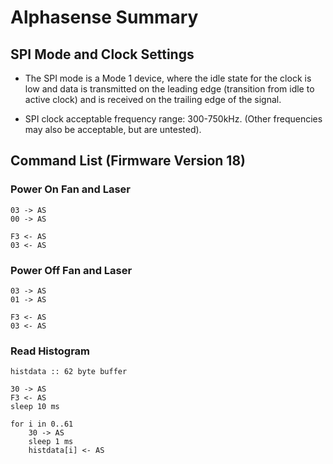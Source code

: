 # Alphasense Summary

## SPI Mode and Clock Settings

* The SPI mode is a Mode 1 device, where the idle state for the clock is low
and data is transmitted on the leading edge (transition from idle to active
clock) and is received on the trailing edge of the signal.

* SPI clock acceptable frequency range: 300-750kHz. (Other frequencies may
also be acceptable, but are untested).

## Command List (Firmware Version 18)

### Power On Fan and Laser

```
03 -> AS
00 -> AS

F3 <- AS
03 <- AS
```

### Power Off Fan and Laser

```
03 -> AS
01 -> AS

F3 <- AS
03 <- AS
```

### Read Histogram

```
histdata :: 62 byte buffer

30 -> AS
F3 <- AS
sleep 10 ms

for i in 0..61
    30 -> AS
    sleep 1 ms
    histdata[i] <- AS
```

